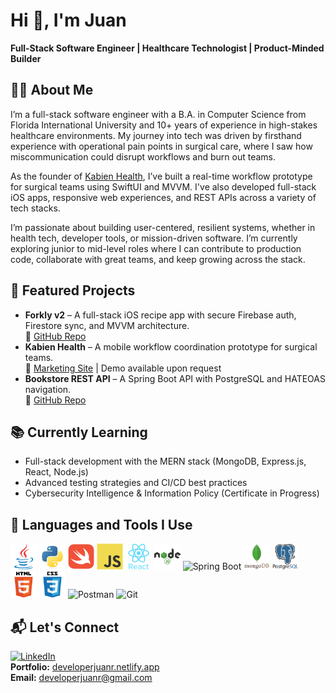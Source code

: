 <h1>Hi 👋, I'm Juan</h1>
<p><strong>Full-Stack Software Engineer | Healthcare Technologist | Product-Minded Builder</strong></p>

<h2>👨‍💻 About Me</h2>
<p>
  I’m a full-stack software engineer with a B.A. in Computer Science from Florida International University and 10+ years of experience in high-stakes healthcare environments. My journey into tech was driven by firsthand experience with operational pain points in surgical care, where I saw how miscommunication could disrupt workflows and burn out teams.
</p>
<p>
  As the founder of <a href="https://kabienhealth.com/" target="_blank">Kabien Health</a>, I’ve built a real-time workflow prototype for surgical teams using SwiftUI and MVVM. I've also developed full-stack iOS apps, responsive web experiences, and REST APIs across a variety of tech stacks.
</p>
<p>
  I’m passionate about building user-centered, resilient systems, whether in health tech, developer tools, or mission-driven software. I’m currently exploring junior to mid-level roles where I can contribute to production code, collaborate with great teams, and keep growing across the stack.
</p>

<h2>📁 Featured Projects</h2>
<ul>
  <li>
    <strong>Forkly v2</strong> – A full-stack iOS recipe app with secure Firebase auth, Firestore sync, and MVVM architecture.  
    <br/>🔗 <a href="https://github.com/DeveloperJuanR/Forkly-v2" target="_blank">GitHub Repo</a>
  </li>
  <li>
    <strong>Kabien Health</strong> – A mobile workflow coordination prototype for surgical teams.  
    <br/>🔗 <a href="https://kabienhealth.com" target="_blank">Marketing Site</a> | Demo available upon request
  </li>
  <li>
    <strong>Bookstore REST API</strong> – A Spring Boot API with PostgreSQL and HATEOAS navigation.  
    <br/>🔗 <a href="https://github.com/DeveloperJuanR/bookstore-springboot-api" target="_blank">GitHub Repo</a>
  </li>
</ul>

<h2>📚 Currently Learning</h2>
<ul>
  <li>Full-stack development with the MERN stack (MongoDB, Express.js, React, Node.js)</li>
  <li>Advanced testing strategies and CI/CD best practices</li>
  <li>Cybersecurity Intelligence & Information Policy (Certificate in Progress)</li>
</ul>

<h2>🚀 Languages and Tools I Use</h2>
<p>
  <img src="https://raw.githubusercontent.com/devicons/devicon/master/icons/java/java-original.svg" alt="Java" width="42" height="42"/>
  <img src="https://raw.githubusercontent.com/devicons/devicon/master/icons/python/python-original.svg" alt="Python" width="42" height="42"/>
  <img src="https://raw.githubusercontent.com/devicons/devicon/master/icons/swift/swift-original.svg" alt="Swift" width="42" height="42"/>
  <img src="https://raw.githubusercontent.com/devicons/devicon/master/icons/javascript/javascript-original.svg" alt="JavaScript" width="42" height="42"/>
  <img src="https://raw.githubusercontent.com/devicons/devicon/master/icons/react/react-original-wordmark.svg" alt="React" width="42" height="42"/>
  <img src="https://raw.githubusercontent.com/devicons/devicon/master/icons/nodejs/nodejs-original-wordmark.svg" alt="Node.js" width="42" height="42"/>
  <img src="https://www.vectorlogo.zone/logos/springio/springio-icon.svg" alt="Spring Boot" width="42" height="42"/>
  <img src="https://raw.githubusercontent.com/devicons/devicon/master/icons/mongodb/mongodb-original-wordmark.svg" alt="MongoDB" width="42" height="42"/>
  <img src="https://raw.githubusercontent.com/devicons/devicon/master/icons/postgresql/postgresql-original-wordmark.svg" alt="PostgreSQL" width="42" height="42"/>
  <img src="https://raw.githubusercontent.com/devicons/devicon/master/icons/html5/html5-original-wordmark.svg" alt="HTML5" width="42" height="42"/>
  <img src="https://raw.githubusercontent.com/devicons/devicon/master/icons/css3/css3-original-wordmark.svg" alt="CSS3" width="42" height="42"/>
  <img src="https://www.vectorlogo.zone/logos/getpostman/getpostman-icon.svg" alt="Postman" width="42" height="42"/>
  <img src="https://www.vectorlogo.zone/logos/git-scm/git-scm-icon.svg" alt="Git" width="42" height="42"/>
</p>

<h2>📬 Let's Connect</h2>
<p>
  <a href="https://www.linkedin.com/in/dev-juanr" target="_blank"><img src="https://img.shields.io/badge/LinkedIn-Connect-blue?logo=linkedin" alt="LinkedIn"/></a>
  <br/>
  <strong>Portfolio:</strong> <a href="https://developerjuanr.netlify.app/" target="_blank">developerjuanr.netlify.app</a>  
  <br/>
  <strong>Email:</strong> <a href="mailto:developerjuanr@gmail.com">developerjuanr@gmail.com</a>
</p>
